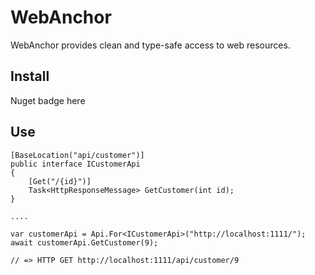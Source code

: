 # WebAnchor

WebAnchor provides clean and type-safe access to web resources.

## Install

Nuget badge here

## Use

    [BaseLocation("api/customer")]
    public interface ICustomerApi
    {
        [Get("/{id}")]
        Task<HttpResponseMessage> GetCustomer(int id);
    }

    ....

    var customerApi = Api.For<ICustomerApi>("http://localhost:1111/");
    await customerApi.GetCustomer(9);

    // => HTTP GET http://localhost:1111/api/customer/9

